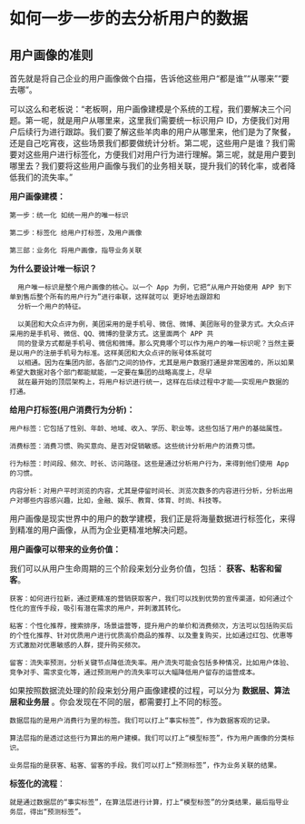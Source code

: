 

# 如何一步一步的去分析用户的数据
  
  ## 用户画像的准则
  
首先就是将自己企业的用户画像做个白描，告诉他这些用户“都是谁”“从哪来”“要去哪”。
    
可以这么和老板说：“老板啊，用户画像建模是个系统的工程，我们要解决三个问题。第一呢，就是用户从哪里来，这里我们需要统一标识用户 ID，方便我们对用户后续行为进行跟踪。我们要了解这些羊肉串的用户从哪里来，他们是为了聚餐，还是自己吃宵夜，这些场景我们都要做统计分析。第二呢，这些用户是谁？我们需要对这些用户进行标签化，方便我们对用户行为进行理解。第三呢，就是用户要到哪里去？我们要将这些用户画像与我们的业务相关联，提升我们的转化率，或者降低我们的流失率。”

__用户画像建模：__
  
    第一步：统一化 如统一用户的唯一标识 
    
    第二步：标签化 给用户打标签，及用户画像
    
    第三部：业务化 将用户画像，指导业务关联
  
  
__为什么要设计唯一标识？__

      用户唯一标识是整个用户画像的核心。以一个 App 为例，它把“从用户开始使用 APP 到下单到售后整个所有的用户行为”进行串联，这样就可以 更好地去跟踪和
      分析一个用户的特征。
      
      以美团和大众点评为例，美团采用的是手机号、微信、微博、美团账号的登录方式。大众点评采用的是手机号、微信、QQ、微博的登录方式。这里面两个 APP 共
      同的登录方式都是手机号、微信和微博。那么究竟哪个可以作为用户的唯一标识呢？当然主要是以用户的注册手机号为标准。这样美团和大众点评的账号体系就可
      以相通。因为在集团内部，各部门之间的协作，尤其是用户数据打通是非常困难的，所以如果希望大数据对各个部门都能赋能，一定要在集团的战略高度上，尽早
      就在最开始的顶层架构上，将用户标识进行统一，这样在后续过程中才能——实现用户数据的打通。
  
__给用户打标签(用户消费行为分析)：__

    用户标签：它包括了性别、年龄、地域、收入、学历、职业等。这些包括了用户的基础属性。
   
    消费标签：消费习惯、购买意向、是否对促销敏感。这些统计分析用户的消费习惯。
    
    行为标签：时间段、频次、时长、访问路径。这些是通过分析用户行为，来得到他们使用 App 的习惯。
    
    内容分析：对用户平时浏览的内容，尤其是停留时间长、浏览次数多的内容进行分析，分析出用户对哪些内容感兴趣，比如，金融、娱乐、教育、体育、时尚、科技等。

用户画像是现实世界中的用户的数学建模，我们正是将海量数据进行标签化，来得到精准的用户画像，从而为企业更精准地解决问题。

__用户画像可以带来的业务价值：__

  我们可以从用户生命周期的三个阶段来划分业务价值，包括： __获客、粘客和留客__。
    
    获客：如何进行拉新，通过更精准的营销获取客户，我们可以找到优势的宣传渠道，如何通过个性化的宣传手段，吸引有潜在需求的用户，并刺激其转化。
    
    粘客：个性化推荐，搜索排序，场景运营等，提升用户的单价和消费频次，方法可以包括购买后的个性化推荐、针对优质用户进行优质高价商品的推荐、以及重复购买，比如通过红包、优惠等方式激励对优惠敏感的人群，提升购买频次。
    
    留客：流失率预测，分析关键节点降低流失率。用户流失可能会包括多种情况，比如用户体验、竞争对手、需求变化等，通过预测用户的流失率可以大幅降低用户留存的运营成本。

如果按照数据流处理的阶段来划分用户画像建模的过程，可以分为 __数据层、算法层和业务层__ 。你会发现在不同的层，都需要打上不同的标签。

    数据层指的是用户消费行为里的标签。我们可以打上“事实标签”，作为数据客观的记录。

    算法层指的是透过这些行为算出的用户建模。我们可以打上“模型标签”，作为用户画像的分类标识。

    业务层指的是获客、粘客、留客的手段。我们可以打上“预测标签”，作为业务关联的结果。

__标签化的流程__：
  
    就是通过数据层的“事实标签”，在算法层进行计算，打上“模型标签”的分类结果，最后指导业务层，得出“预测标签”。















